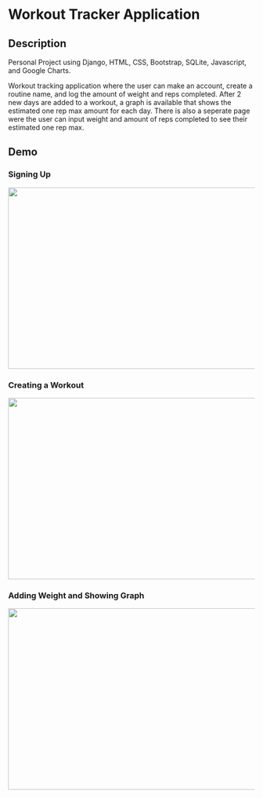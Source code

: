 # Workout Tracker Application

## Description
Personal Project using Django, HTML, CSS, Bootstrap, SQLite, Javascript, and Google Charts.

Workout tracking application where the user can make an account, create a routine name, and log the amount of weight and reps completed. After 2 new days are added to a workout, a graph is available that shows the estimated one rep max amount for each day. There is also a seperate page were the user can input weight and amount of reps completed to see their estimated one rep max.


## Demo

### Signing Up
<img src="https://github.com/bsule/Workout-Tracker/assets/84888206/6edbdd40-e27f-4117-a192-a4cc17d6e36e" width="650" height="370" >

### Creating a Workout
<img src="https://github.com/bsule/Workout-Tracker/assets/84888206/777d84b9-c941-464e-b73a-cfbe772a8025" width="650" height="370" >

### Adding Weight and Showing Graph
<img src="https://github.com/bsule/Workout-Tracker/assets/84888206/51519d81-3c6a-4cae-9d9d-60119568d9e6" width="650" height="370" >

